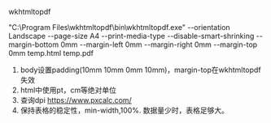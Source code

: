wkhtmltopdf

"C:\Program Files\wkhtmltopdf\bin\wkhtmltopdf.exe" --orientation Landscape  --page-size A4 --print-media-type  --disable-smart-shrinking   --margin-bottom 0mm --margin-left 0mm --margin-right 0mm  --margin-top 0mm temp.html temp.pdf

1. body设置padding(10mm 10mm 0mm 10mm)，margin-top在wkhtmltopdf失效
2. html中使用pt，cm等绝对单位
3. 查询dpi https://www.pxcalc.com/
4. 保持表格的稳定性，min-width,100%. 数据量少时，表格足够大。
